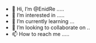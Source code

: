 - 👋 Hi, I’m @EnidRe .....
- 👀 I’m interested in .....
- 🌱 I’m currently learning ...
- 💞️ I’m looking to collaborate on ..
- 📫 How to reach me .....

<!---
EnidRe/EnidRe is a ✨ special ✨ repository because its `README.md` (this file) appears on your GitHub profile.
You can click the Preview link to take a look at your changes.
--->
